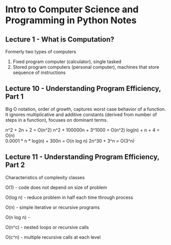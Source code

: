 # Intro to Computer Science and Programming in Python Notes

## Lecture 1 - What is Computation?

Formerly two types of computers

1. Fixed program computer (calculator), single tasked
2. Stored program computers (personal computer), machines that store sequence of instructions

## Lecture 10 - Understanding Program Efficiency, Part 1

Big O notation, order of growth, captures worst case behavior of a function.
It ignores multiplicative and additive constants (derived from number of steps in a function), focuses on dominant terms.

n^2 + 2n + 2 = O(n^2)
n^2 + 100000n + 3^1000 = O(n^2)
log(n) + n + 4 = O(n)\
0.0001 * n * log(n) + 300n = O(n log n)
2n^30 + 3^n = O(3^n)

## Lecture 11 - Understanding Program Efficiency, Part 2

Characteristics of complexity classes

O(1) - code does not depend on size of problem

O(log n) - reduce problem in half each time through process

O(n) - simple iterative or recursive programs

O(n log n) - 

O(n^c) - nested loops or recursive calls

O(c^n) - multiple recursive calls at each level
